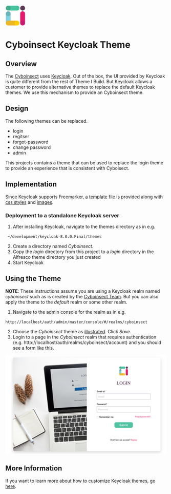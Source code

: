 <img src="screen-captures/logo.png" width="64">

# Cyboinsect Keycloak Theme

## Overview

The [Cyboinsect](https://github.com/harshcrop) uses [Keycloak](https://www.keycloak.org/).  Out of the box, the UI provided by Keycloak is 
quite different from the rest of Theme I Build.  But Keycloak allows a customer to provide alternative themes to replace the default
Keycloak themes.  We use this mechanism to provide an Cyboinsect theme.

## Design

The following themes can be replaced.
 
* login
* regitser
* forgot-password
* change password
* admin
 
This projects contains a theme that can be used to replace the login theme to provide
an experience that is consistent with Cyboisect.  

## Implementation

Since Keycloak supports Freemarker, [a template file](./theme/login/login.ftl) is provided along with 
[css styles](./theme/login/resources/css/login.css) and [images](./theme/login/resources/img).

### Deployment to a standalone Keycloak server
1. After installing Keycloak, navigate to the themes directory as in e.g.
```
 ~/development/keycloak-8.0.0.Final/themes
 ```
2. Create a directory named *Cyboinsect*.  
3. Copy the *login* directory from this project to a *login* directory in the Alfresco theme directory you 
just created
4. Start Keycloak



## Using the Theme 
**NOTE**: These instructions assume you are using a Keycloak realm named *cyboinsect* such as is 
created by the [Cyboinsect Team](https://github.com/harshcrop/).  But you can also apply the theme to the *default* realm or some other realm.
1. Navigate to the admin console for the realm as in e.g. 
```
http://localhost/auth/admin/master/console/#/realms/cyboinsect
```
2. Choose the *Cyboinsect*
theme as [illustrated](./screen-captures/login.png).  Click *Save*.
3. Login to a page in the *Cyboinsect* realm that requires authentication (e.g. http://localhost/auth/realms/cyboinsect/account) and
you should see a form like this.  

![](screen-captures/login.png)



## More Information

If you want to learn more about how to customize Keycloak themes, go [here](https://www.keycloak.org/docs/4.8/server_development/#_themes).
